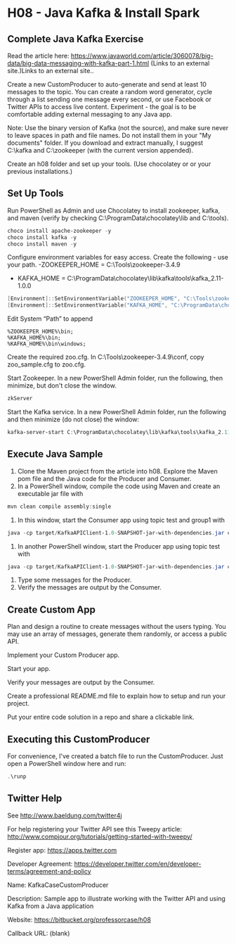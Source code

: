# H08 - Java Kafka & Install Spark

## Complete Java Kafka Exercise

Read the article here: https://www.javaworld.com/article/3060078/big-data/big-data-messaging-with-kafka-part-1.html (Links to an external site.)Links to an external site..

Create a new CustomProducer to auto-generate and send at least 10 messages to the topic. You can create a random word generator, cycle through a list sending one message every second, or use Facebook or Twitter APIs to access live content.  Experiment - the goal is to be comfortable adding external messaging to any Java app. 

Note: Use the binary version of Kafka (not the source), and make sure never to leave spaces in path and file names. Do not install them in your "My documents" folder. If you download and extract manually, I suggest C:\kafka and C:\zookeeper (with the current version appended). 

Create an h08 folder and set up your tools. (Use chocolatey or or your previous installations.)

## Set Up Tools

Run PowerShell as Admin and use Chocolatey to install zookeeper, kafka, and maven (verify by checking C:\ProgramData\chocolatey\lib and C:\tools).

```PowerShell
choco install apache-zookeeper -y
choco install kafka -y
choco install maven -y
```

Configure environment variables for easy access. Create the following - use your path. 
-ZOOKEEPER_HOME = C:\Tools\zookeeper-3.4.9
- KAFKA_HOME = C:\ProgramData\chocolatey\lib\kafka\tools\kafka_2.11-1.0.0

```PowerShell
[Environment]::SetEnvironmentVariable("ZOOKEEPER_HOME", "C:\Tools\zookeeper-3.4.9", "Machine")
[Environment]::SetEnvironmentVariable("KAFKA_HOME", "C:\ProgramData\chocolatey\lib\kafka\tools\kafka_2.11-1.0.0", "Machine")
```

Edit System “Path” to append

```
%ZOOKEEPER_HOME%\bin;
%KAFKA_HOME%\bin;
%KAFKA_HOME%\bin\windows;
```

Create the required zoo.cfg. In C:\Tools\zookeeper-3.4.9\conf, copy zoo_sample.cfg to zoo.cfg.

Start Zookeeper. In a new PowerShell Admin folder, run the following, then minimize, but don't close the window.
```PowerShell
zkServer
```

Start the Kafka service. In a new PowerShell Admin folder, run the following and then minimize (do not close) the window:

```PowerShell
kafka-server-start C:\ProgramData\chocolatey\lib\kafka\tools\kafka_2.11-1.0.0\config\server.properties
```

## Execute Java Sample

1. Clone the Maven project from the article into h08. Explore the Maven pom file and the Java code for the Producer and Consumer.
1. In a PowerShell window, compile the code using Maven and create an executable jar file with  

```PowerShell 
mvn clean compile assembly:single
```

1. In this window, start the Consumer app using topic test and group1 with 

```PowerShell
java -cp target/KafkaAPIClient-1.0-SNAPSHOT-jar-with-dependencies.jar com.spnotes.kafka.simple.Consumer test group1
```

1. In another PowerShell window, start the Producer app using topic test with 

```PowerShell
java -cp target/KafkaAPIClient-1.0-SNAPSHOT-jar-with-dependencies.jar com.spnotes.kafka.simple.Producer test
```

1. Type some messages for the Producer.
1. Verify the messages are output by the Consumer.

## Create Custom App

Plan and design a routine to create messages without the users typing. You may use an array of messages, generate them randomly, or access a public API.

Implement your Custom Producer app. 

Start your app.

Verify your messages are output by the Consumer.

Create a professional README.md file to explain how to setup and run your project.

Put your entire code solution in a repo and share a clickable link.

## Executing this CustomProducer

For convenience, I've created a batch file to run the CustomProducer.
Just open a PowerShell window here and run:

```PowerShell
.\runp
```

## Twitter Help

See http://www.baeldung.com/twitter4j

For help registering your Twitter API see this Tweepy article: http://www.compjour.org/tutorials/getting-started-with-tweepy/

Register app: 
https://apps.twitter.com

Developer Agreement: 
https://developer.twitter.com/en/developer-terms/agreement-and-policy


Name: KafkaCaseCustomProducer

Description: Sample app to illustrate working with the Twitter API and using Kafka from a Java application

Website: https://bitbucket.org/professorcase/h08

Callback URL: (blank)